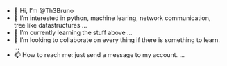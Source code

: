 - 👋 Hi, I’m @Th3Bruno
- 👀 I’m interested in python, machine learing, network communication, tree like datastructures ...
- 🌱 I’m currently learning the stuff above ...
- 💞️ I’m looking to collaborate on every thing if there is something to learn.  ...
- 📫 How to reach me: just send a message to my account. ...

<!---
Th3Bruno/Th3Bruno is a ✨ special ✨ repository because its `README.md` (this file) appears on your GitHub profile.
You can click the Preview link to take a look at your changes.
--->
